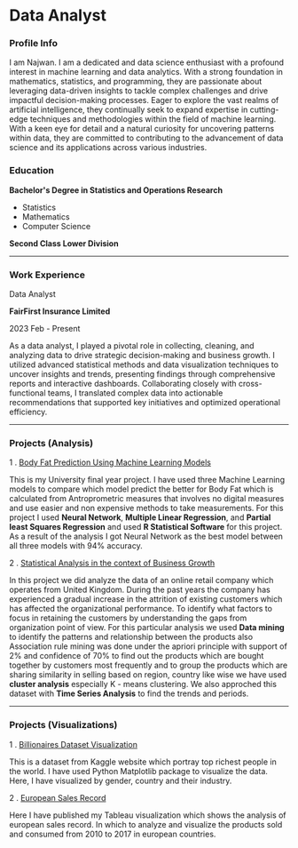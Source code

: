 # Data Analyst

### Profile Info
I am Najwan. I am a dedicated and data science enthusiast with a profound interest in machine learning and data analytics. With a strong foundation in mathematics, statistics, and programming, they are passionate about leveraging data-driven insights to tackle complex challenges and drive impactful decision-making processes. Eager to explore the vast realms of artificial intelligence, they continually seek to expand expertise in cutting-edge techniques and methodologies within the field of machine learning. With a keen eye for detail and a natural curiosity for uncovering patterns within data, they are committed to contributing to the advancement of data science and its applications across various industries.

### Education
**Bachelor's Degree in Statistics and Operations Research**
* Statistics
* Mathematics
* Computer Science

**Second Class Lower Division**

***

### Work Experience
Data Analyst 

**FairFirst Insurance Limited**      

2023 Feb - Present

As a data analyst, I played a pivotal role in collecting, cleaning, and analyzing data to drive strategic decision-making and business growth. I utilized advanced statistical methods and data visualization techniques to uncover insights and trends, presenting findings through comprehensive reports and interactive dashboards. Collaborating closely with cross-functional teams, I translated complex data into actionable recommendations that supported key initiatives and optimized operational efficiency.

***

### Projects (Analysis)
1 . [Body Fat Prediction Using Machine Learning Models](https://github.com/snm-najwan/Uni-Projects/blob/main/Body%20Fat%20Prediction%20using%20ML%20models.pdf)

This is my University final year project. I have used three Machine Learning models to compare which model predict the better for Body Fat which is calculated from Antroprometric measures that involves no digital measures and use easier and non expensive methods to take measurements. For this project I used **Neural Network**, **Multiple Linear Regression**, and **Partial least Squares Regression** and used **R Statistical Software** for this project. As a result of the analysis I got Neural Network as the best model between all three models with 94% accuracy.

2 . [Statistical Analysis in the context of Business Growth](https://github.com/snm-najwan/Uni-Projects/blob/main/Statistical%20Analysis%20in%20the%20context%20of%20Business%20Growth.pdf)

In this project we did analyze the data of an online retail company which operates from United Kingdom. During the past years the company has experienced a gradual increase in the attrition of existing customers which has affected the organizational performance. To identify what factors to focus in retaining the customers by understanding the gaps from organization point of view. For this particular analysis we used **Data mining** to identify the patterns and relationship between the products also Association rule mining was done under the apriori principle with support of 2% and confidence of 70% to find out the products which are bought together by customers most frequently and to group the products which are sharing similarity in selling based on region, country like wise we have used **cluster analysis** especially K - means clustering. We also approched this dataset with **Time Series Analysis** to find the trends and periods.

***
### Projects (Visualizations)

1 . [Billionaires Dataset Visualization](https://github.com/snm-najwan/Visualizations/blob/main/Billionairs.ipynb)

This is a dataset from Kaggle website which portray top richest people in the world. I have used Python Matplotlib package to visualize the data. Here, I have visualized by gender, country and their industry.

2 . [European Sales Record](https://public.tableau.com/app/profile/seyyad.najwan/viz/FirstTableauViz_17094577677880/Dashboard1#1)

Here I have published my Tableau visualization which shows the analysis of european sales record. In which to analyze and visualize the products sold and consumed from 2010 to 2017 in european countries.

